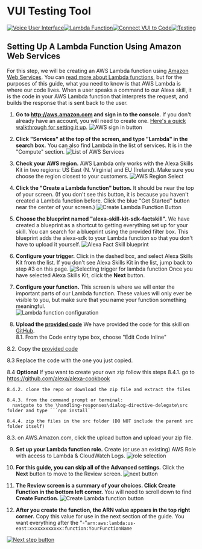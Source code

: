 # VUI Testing Tool
[![Voice User Interface](https://m.media-amazon.com/images/G/01/mobile-apps/dex/alexa/alexa-skills-kit/tutorials/navigation/1-locked._TTH_.png)](https://github.com/alexa/alexa-cookbook/blob/master/tools/VUI%20Testing%20Tool/step-by-step/1-voice-user-interface.md)[![Lambda Function](https://m.media-amazon.com/images/G/01/mobile-apps/dex/alexa/alexa-skills-kit/tutorials/navigation/2-on._TTH_.png)](https://github.com/alexa/alexa-cookbook/blob/master/tools/VUI%20Testing%20Tool/step-by-step/2-lambda-function.md)[![Connect VUI to Code](https://m.media-amazon.com/images/G/01/mobile-apps/dex/alexa/alexa-skills-kit/tutorials/navigation/3-off._TTH_.png)](https://github.com/alexa/alexa-cookbook/blob/master/tools/VUI%20Testing%20Tool/step-by-step/3-connect-vui-to-code.md)[![Testing](https://m.media-amazon.com/images/G/01/mobile-apps/dex/alexa/alexa-skills-kit/tutorials/navigation/4-off._TTH_.png)](https://github.com/alexa/alexa-cookbook/blob/master/tools/VUI%20Testing%20Tool/step-by-step/4-testing.md)

## Setting Up A Lambda Function Using Amazon Web Services

For this step, we will be creating an AWS Lambda function using [Amazon Web Services](http://aws.amazon.com).  You can [read more about Lambda functions](http://aws.amazon.com/lambda), but for the purposes of this guide, what you need to know is that AWS Lambda is where our code lives.  When a user speaks a command to our Alexa skill, it is the code in your AWS Lambda function that interprets the request, and builds the response that is sent back to the user.

1.  **Go to http://aws.amazon.com and sign in to the console.** If you don't already have an account, you will need to create one.  [Here's a quick walkthrough for setting it up](https://github.com/alexa/alexa-cookbook/blob/master/handling-responses/dialog-directive-delegate/set-up-aws.md).
![AWS sign in button](https://m.media-amazon.com/images/G/01/mobile-apps/dex/alexa/alexa-skills-kit/tutorials/general/2-1-sign-in-to-the-console._TTH_.png)

2.  **Click "Services" at the top of the screen, and type "Lambda" in the search box.**  You can also find Lambda in the list of services.  It is in the "Compute" section.
![List of AWS Services ](https://m.media-amazon.com/images/G/01/mobile-apps/dex/alexa/alexa-skills-kit/tutorials/general/2-2-services-lambda._TTH_.png)

3.  **Check your AWS region.** AWS Lambda only works with the Alexa Skills Kit in two regions: US East (N. Virginia) and EU (Ireland).  Make sure you choose the region closest to your customers.
![AWS Region Select](https://m.media-amazon.com/images/G/01/mobile-apps/dex/alexa/alexa-skills-kit/tutorials/general/2-3-check-region._TTH_.png)

4.  **Click the "Create a Lambda function" button.** It should be near the top of your screen.  (If you don't see this button, it is because you haven't created a Lambda function before.  Click the blue "Get Started" button near the center of your screen.)
![Create Lambda Function Button](https://m.media-amazon.com/images/G/01/mobile-apps/dex/alexa/alexa-skills-kit/tutorials/general/2-4-create-a-lambda-function._TTH_.png")

5.  **Choose the blueprint named "alexa-skill-kit-sdk-factskill".** We have created a blueprint as a shortcut to getting everything set up for your skill. You can search for a blueprint using the provided filter box.  This blueprint adds the alexa-sdk to your Lambda function so that you don't have to upload it yourself.
![Alexa Fact Skill blueprint](https://m.media-amazon.com/images/G/01/mobile-apps/dex/alexa/alexa-skills-kit/tutorials/fact/2-5-blueprint._TTH_.png)

6.  **Configure your trigger.** Click in the dashed box, and select Alexa Skills Kit from the list.  If you don't see Alexa Skills Kit in the list, jump back to step #3 on this page.
![Selecting trigger for lambda function](https://m.media-amazon.com/images/G/01/mobile-apps/dex/alexa/alexa-skills-kit/tutorials/general/2-6-configure-your-trigger._TTH_.png)
    Once you have selected Alexa Skills Kit, click the **Next** button.

7.  **Configure your function.** This screen is where we will enter the important parts of our Lambda function.  These values will only ever be visible to you, but make sure that you name your function something meaningful.  
![Lambda function configuration](https://m.media-amazon.com/images/G/01/mobile-apps/dex/alexa/alexa-skills-kit/tutorials/general/2-7-configure-your-function._TTH_.png)

8.  **Upload the [provided code](https://github.com/Alexa/alexa-cookbook/tree/master/tools/VUI-Testing/src)** We have provided the code for this skill on [GitHub](https://github.com/Alexa/alexa-cookbook/tree/master/tools/VUI-Testing/src).  
  8.1. From the Code entry type box, choose "Edit Code Inline"

  8.2. Copy the [provided code](https://github.com/alexa/alexa-cookbook/blob/master/tools/VUI%20Testing%20Tool/src/index.js)

  8.3 Replace the code with the one you just copied.

  8.4 **Optional** If you want to create your own zip follow this steps
    8.4.1. go to https://github.com/alexa/alexa-cookbook

    8.4.2. clone the repo or download the zip file and extract the files

    8.4.3. from the command prompt or terminal:
      navigate to the \handling-responses\dialog-directive-delegate\src folder and type ```npm install```

    8.4.4. zip the files in the src folder (DO NOT include the parent src folder itself)

  8.3. on AWS.Amazon.com, click the upload button and upload your zip file.

9.  **Set up your Lambda function role.**  Create (or use an existing) AWS Role with access to Lambda & CloudWatch Logs.
![role selection](https://m.media-amazon.com/images/G/01/mobile-apps/dex/alexa/alexa-skills-kit/tutorials/general/2-9-lambda-function-role._TTH_.png)

10. **For this guide, you can skip all of the Advanced settings.**  Click the **Next** button to move to the Review screen.
![next button](https://m.media-amazon.com/images/G/01/mobile-apps/dex/alexa/alexa-skills-kit/tutorials/general/2-10-next-button._TTH_.png)

11. **The Review screen is a summary of your choices.  Click Create Function in the bottom left corner.**  You will need to scroll down to find **Create Function.**
![Create Lambda function button](https://m.media-amazon.com/images/G/01/mobile-apps/dex/alexa/alexa-skills-kit/tutorials/general/2-11-create-function-button._TTH_.png)

12. **After you create the function, the ARN value appears in the top right corner.** Copy this value for use in the next section of the guide.
You want everything after the "-"```arn:aws:lambda:us-east:xxxxxxxxxxxx:function:YourFunctionName```

[![Next step button](https://m.media-amazon.com/images/G/01/mobile-apps/dex/alexa/alexa-skills-kit/tutorials/general/buttons/button_next_connect_vui_to_code._TTH_.png)](https://github.com/alexa/alexa-cookbook/blob/master/tools/VUI%20Testing%20Tool/step-by-step/3-connect-vui-to-code.md)
